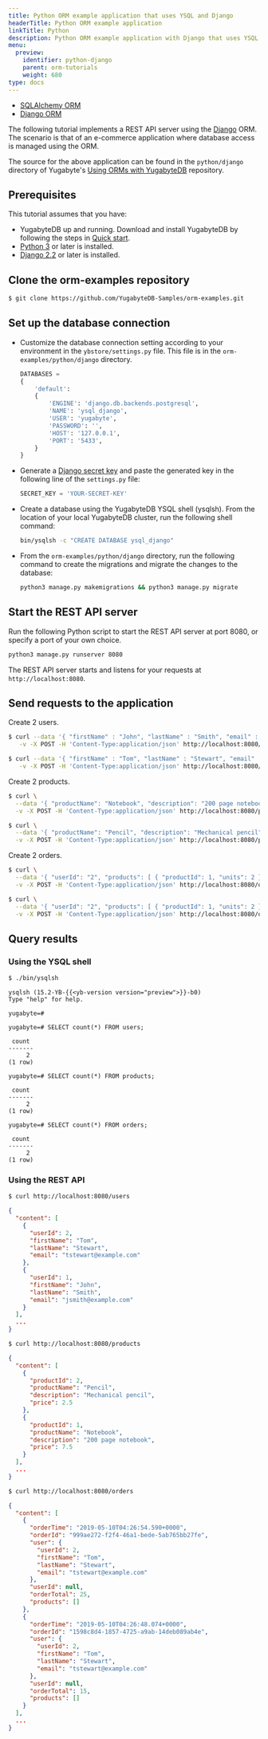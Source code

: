 ```yaml
---
title: Python ORM example application that uses YSQL and Django
headerTitle: Python ORM example application
linkTitle: Python
description: Python ORM example application with Django that uses YSQL.
menu:
  preview:
    identifier: python-django
    parent: orm-tutorials
    weight: 680
type: docs
---
```


<ul class="nav nav-tabs-alt nav-tabs-yb">
  <li >
    <a href="../ysql-sqlalchemy/" class="nav-link">
      <i class="icon-postgres" aria-hidden="true"></i>
      SQLAlchemy ORM
    </a>
  </li>
  <li>
    <a href="../ysql-django/" class="nav-link active">
      <i class="icon-postgres" aria-hidden="true"></i>
      Django ORM
    </a>
  </li>
</ul>

The following tutorial implements a REST API server using the [Django](https://www.djangoproject.com/) ORM. The scenario is that of an e-commerce application where database access is managed using the ORM.

The source for the above application can be found in the `python/django` directory of Yugabyte's [Using ORMs with YugabyteDB](https://github.com/yugabyte/orm-examples) repository.

## Prerequisites

This tutorial assumes that you have:

- YugabyteDB up and running. Download and install YugabyteDB by following the steps in [Quick start](/preview/tutorials/quick-start/macos/).
- [Python 3](https://www.python.org/downloads/) or later is installed.
- [Django 2.2](https://www.djangoproject.com/download/) or later is installed.

## Clone the orm-examples repository

```sh
$ git clone https://github.com/YugabyteDB-Samples/orm-examples.git
```

## Set up the database connection

- Customize the database connection setting according to your environment in the `ybstore/settings.py` file. This file is in the `orm-examples/python/django` directory.

    ```python
    DATABASES =
    {
        'default':
        {
            'ENGINE': 'django.db.backends.postgresql',
            'NAME': 'ysql_django',
            'USER': 'yugabyte',
            'PASSWORD': '',
            'HOST': '127.0.0.1',
            'PORT': '5433',
        }
    }
    ```

- Generate a [Django secret key](https://docs.djangoproject.com/en/dev/ref/settings/#secret-key) and paste the generated key in the following line of the `settings.py` file:

    ```python
    SECRET_KEY = 'YOUR-SECRET-KEY'
    ```

- Create a database using the YugabyteDB YSQL shell (ysqlsh). From the location of your local YugabyteDB cluster, run the following shell command:

    ```sh
    bin/ysqlsh -c "CREATE DATABASE ysql_django"
    ```

- From the `orm-examples/python/django` directory, run the following command to create the migrations and migrate the changes to the database:

    ```sh
    python3 manage.py makemigrations && python3 manage.py migrate
    ```

## Start the REST API server

Run the following Python script to start the REST API server at port 8080, or specify a port of your own choice.

```sh
python3 manage.py runserver 8080
```

The REST API server starts and listens for your requests at `http://localhost:8080`.

## Send requests to the application

Create 2 users.

```sh
$ curl --data '{ "firstName" : "John", "lastName" : "Smith", "email" : "jsmith@example.com" }' \
   -v -X POST -H 'Content-Type:application/json' http://localhost:8080/users
```

```sh
$ curl --data '{ "firstName" : "Tom", "lastName" : "Stewart", "email" : "tstewart@example.com" }' \
   -v -X POST -H 'Content-Type:application/json' http://localhost:8080/users
```

Create 2 products.

```sh
$ curl \
  --data '{ "productName": "Notebook", "description": "200 page notebook", "price": 7.50 }' \
  -v -X POST -H 'Content-Type:application/json' http://localhost:8080/products
```

```sh
$ curl \
  --data '{ "productName": "Pencil", "description": "Mechanical pencil", "price": 2.50 }' \
  -v -X POST -H 'Content-Type:application/json' http://localhost:8080/products
```

Create 2 orders.

```sh
$ curl \
  --data '{ "userId": "2", "products": [ { "productId": 1, "units": 2 } ] }' \
  -v -X POST -H 'Content-Type:application/json' http://localhost:8080/orders
```

```sh
$ curl \
  --data '{ "userId": "2", "products": [ { "productId": 1, "units": 2 }, { "productId": 2, "units": 4 } ] }' \
  -v -X POST -H 'Content-Type:application/json' http://localhost:8080/orders
```

## Query results

### Using the YSQL shell

```sh
$ ./bin/ysqlsh
```

```output
ysqlsh (15.2-YB-{{<yb-version version="preview">}}-b0)
Type "help" for help.

yugabyte=#
```

```plpgsql
yugabyte=# SELECT count(*) FROM users;
```

```output
 count
-------
     2
(1 row)
```

```plpgsql
yugabyte=# SELECT count(*) FROM products;
```

```output
 count
-------
     2
(1 row)
```

```plpgsql
yugabyte=# SELECT count(*) FROM orders;
```

```output
 count
-------
     2
(1 row)
```

### Using the REST API

```sh
$ curl http://localhost:8080/users
```

```output.json
{
  "content": [
    {
      "userId": 2,
      "firstName": "Tom",
      "lastName": "Stewart",
      "email": "tstewart@example.com"
    },
    {
      "userId": 1,
      "firstName": "John",
      "lastName": "Smith",
      "email": "jsmith@example.com"
    }
  ],
  ...
}
```

```sh
$ curl http://localhost:8080/products
```

```output.json
{
  "content": [
    {
      "productId": 2,
      "productName": "Pencil",
      "description": "Mechanical pencil",
      "price": 2.5
    },
    {
      "productId": 1,
      "productName": "Notebook",
      "description": "200 page notebook",
      "price": 7.5
    }
  ],
  ...
}
```

```sh
$ curl http://localhost:8080/orders
```

```output.json
{
  "content": [
    {
      "orderTime": "2019-05-10T04:26:54.590+0000",
      "orderId": "999ae272-f2f4-46a1-bede-5ab765bb27fe",
      "user": {
        "userId": 2,
        "firstName": "Tom",
        "lastName": "Stewart",
        "email": "tstewart@example.com"
      },
      "userId": null,
      "orderTotal": 25,
      "products": []
    },
    {
      "orderTime": "2019-05-10T04:26:48.074+0000",
      "orderId": "1598c8d4-1857-4725-a9ab-14deb089ab4e",
      "user": {
        "userId": 2,
        "firstName": "Tom",
        "lastName": "Stewart",
        "email": "tstewart@example.com"
      },
      "userId": null,
      "orderTotal": 15,
      "products": []
    }
  ],
  ...
}
```
